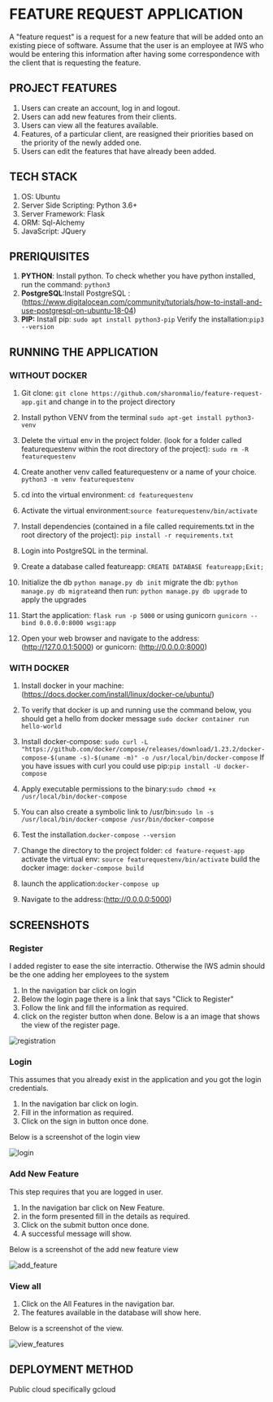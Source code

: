 # FEATURE REQUEST APPLICATION

A "feature request" is a request for a new feature that will be added onto an existing piece of software. Assume that the user is an employee at IWS who would be entering this information after having some correspondence with the client that is requesting the feature. 

## PROJECT FEATURES
1. Users can create an account, log in and logout.
2. Users can add new features from their clients.
3. Users can view all the features available. 
4. Features, of a particular client, are reasigned their priorities based on the priority of the newly added one.
5. Users can edit the features that have already been added. 

## TECH STACK

1. OS: Ubuntu
2. Server Side Scripting: Python 3.6+
3. Server Framework: Flask
4. ORM: Sql-Alchemy
5. JavaScript: JQuery

## PRERIQUISITES
1. **PYTHON**: Install python. To check whether you have python installed, run the command: `python3`
2. **PostgreSQL**:Install PostgreSQL :(https://www.digitalocean.com/community/tutorials/how-to-install-and-use-postgresql-on-ubuntu-18-04)
3. **PIP:** Install pip: `sudo apt install python3-pip` Verify the installation:`pip3 --version`

## RUNNING THE APPLICATION

### WITHOUT DOCKER 

1. Git clone: `git clone https://github.com/sharonmalio/feature-request-app.git` and change in to the project directory
2. Install python VENV from the terminal
`sudo apt-get install python3-venv`
3. Delete the virtual env in the project folder. (look for a folder called featurequestenv within the root directory of the project): `sudo rm -R featurequestenv`
4. Create another venv called featurequestenv or a name of your choice.
`python3 -m venv featurequestenv`
5. cd into the virtual environment: `cd featurequestenv`
6. Activate the virtual environment:`source featurequestenv/bin/activate `
7. Install dependencies (contained in a file called requirements.txt in the root directory of the project):
`pip install -r requirements.txt`
8. Login into PostgreSQL in the terminal.
9. Create a database called featureapp: `CREATE DATABASE featureapp;Exit;`
10. Initialize the db `python manage.py db init` migrate the db: `python manage.py db migrate`and then run: `python manage.py db upgrade` to apply the upgrades
10. Start the application: `flask run -p 5000` or using gunicorn `gunicorn --bind 0.0.0.0:8000 wsgi:app`

11. Open your web browser and navigate to the address:(http://127.0.0.1:5000) or gunicorn: (http://0.0.0.0:8000)

### WITH DOCKER
1. Install docker in your machine:
(https://docs.docker.com/install/linux/docker-ce/ubuntu/)

2. To verify that docker is up and running use the command below, you should get a hello from docker message
`sudo docker container run hello-world `

3. Install docker-compose:
`sudo curl -L "https://github.com/docker/compose/releases/download/1.23.2/docker-compose-$(uname -s)-$(uname -m)" -o /usr/local/bin/docker-compose` If you have issues with curl you could use pip:`pip install -U docker-compose`

4. Apply executable permissions to the binary:`sudo chmod +x /usr/local/bin/docker-compose`

5. You can also create a symbolic link to /usr/bin:`sudo ln -s /usr/local/bin/docker-compose /usr/bin/docker-compose`

6. Test the installation.`docker-compose --version`

7. Change the directory to the project folder: `cd feature-request-app` activate the virtual env: `source featurequestenv/bin/activate` build the docker image: `docker-compose build`

8. launch the application:`docker-compose up` 

9. Navigate to the address:(http://0.0.0.0:5000)
 
## SCREENSHOTS

### Register

I added register to ease the site interractio. Otherwise the IWS admin should be the one adding her employees to the system
1. In the navigation bar click on login
2. Below the login page there is a link that says "Click to Register"
3. Follow the link and fill the information as required. 
4. click on the register button when done. 
Below is a an image that shows the view of the register page.

![registration](https://user-images.githubusercontent.com/11241491/51083208-24cba500-1727-11e9-8139-0c772beda642.png)

### Login

This assumes that you already exist in the application and you got the login credentials.
1. In the navigation bar click on login.
2. Fill in the information as required. 
3. Click on the sign in button once done.

Below is a screenshot of the login view

![login](https://user-images.githubusercontent.com/11241491/51083206-1f6e5a80-1727-11e9-9b8a-545e5a6e55ea.png)

### Add New Feature

This step requires that you are logged in user. 
1. In the navigation bar click on New Feature. 
2. in the form presented fill in the details as required. 
3. Click on the submit button once done. 
4. A successful message will show. 

Below is a screenshot of the add new feature view

![add_feature](https://user-images.githubusercontent.com/11241491/51083204-1087a800-1727-11e9-81ff-fc898948c5dd.png)

### View all 

1. Click on the All Features in the navigation bar.
2. The features available in the database will show here.

Below is a screenshot of the view.

![view_features](https://user-images.githubusercontent.com/11241491/51083211-25fcd200-1727-11e9-8a61-3615fe0610ed.png)

## DEPLOYMENT METHOD

Public cloud specifically gcloud










